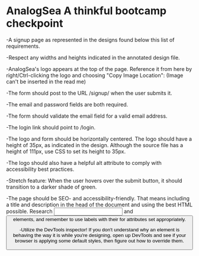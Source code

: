 # AnalogSea A thinkful bootcamp checkpoint

-A signup page as represented in the designs found below this list of requirements.

-Respect any widths and heights indicated in the annotated design file.

-AnalogSea's logo appears at the top of the page. Reference it from here by right/Ctrl-clicking the logo and choosing "Copy Image Location": (Image can't be inserted in the read me)

-The form should post to the URL /signup/ when the user submits it.

-The email and password fields are both required.

-The form should validate the email field for a valid email address.

-The login link should point to /login.

-The logo and form should be horizontally centered. The logo should have a height of 35px, as indicated in the design. Although the source file has a height of 111px, use CSS to set its height to 35px.

-The logo should also have a helpful alt attribute to comply with accessibility best practices.

-Stretch feature: When the user hovers over the submit button, it should transition to a darker shade of green.

-The page should be SEO- and accessibility-friendly. That means including a title and description in the head of the document and using the best HTML possible. Research <input> and <button> elements, and remember to use labels with their for attributes set appropriately.

-Utilize the DevTools inspector! If you don't understand why an element is behaving the way it is while you're designing, open up DevTools and see if your browser is applying some default styles, then figure out how to override them.

